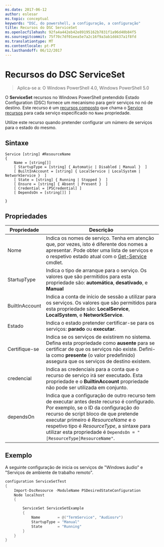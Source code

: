 ```yaml
---
ms.date: 2017-06-12
author: eslesar
ms.topic: conceptual
keywords: "DSC, do powershell, a configuração, a configuração"
title: Recursos do DSC ServiceSet
ms.openlocfilehash: 92fa4a442eb42e89195162b7831f1a96d40b84f5
ms.sourcegitcommit: 75f70c7df01eea5e7a2c16f9a3ab1dd437a1f8fd
ms.translationtype: MT
ms.contentlocale: pt-PT
ms.lasthandoff: 06/12/2017
---
```

# <a name="dsc-serviceset-resource"></a>Recursos do DSC ServiceSet

> Aplica-se a: O Windows PowerShell 4.0, Windows PowerShell 5.0


O **ServiceSet** recursos no Windows PowerShell pretendido Estado Configuration (DSC) fornece um mecanismo para gerir serviços no nó de destino. Este recurso é um [recursos composto](authoringResourceComposite.md) que chama o [Service recursos](serviceResource.md) para cada serviço especificado no `Name` propriedade.

Utilize este recurso quando pretender configurar um número de serviços para o estado do mesmo.

## <a name="syntax"></a>Sintaxe

```
Service [string] #ResourceName
{
    Name = [string[]]
    [ StartupType = [string] { Automatic | Disabled | Manual }  ]
    [ BuiltInAccount = [string] { LocalService | LocalSystem | NetworkService }  ]
    [ State = [string] { Running | Stopped }  ]
    [ Ensure = [string] { Absent | Present }  ]
    [ Credential = [PSCredential] ]
    [ DependsOn = [string[]] ]
    
}
```

## <a name="properties"></a>Propriedades

|  Propriedade  |  Descrição   | 
|---|---| 
| Nome| Indica os nomes de serviço. Tenha em atenção que, por vezes, isto é diferente dos nomes a apresentar. Pode obter uma lista de serviços e o respetivo estado atual com o [Get-Service](https://technet.microsoft.com/en-us/library/hh849804.aspx) cmdlet.|
| StartupType| Indica o tipo de arranque para o serviço. Os valores que são permitidos para esta propriedade são: **automática**, **desativado**, e **Manual**|  
| BuiltInAccount| Indica a conta de início de sessão a utilizar para os serviços. Os valores que são permitidos para esta propriedade são: **LocalService**, **LocalSystem**, e **NetworkService**.| 
| Estado| Indica o estado pretender certificar-se para os serviços: **parado** ou **executar**.| 
| Certifique-se| Indica se os serviços de existirem no sistema. Defina esta propriedade como **ausente** para se certificar de que os serviços não existe. Defini-la como **presente** (o valor predefinido) assegura que os serviços de destino existem.|
| credencial| Indica as credenciais para a conta que o recurso de serviço irá ser executado. Esta propriedade e o **BuiltinAccount** propriedade não pode ser utilizada em conjunto.| 
| dependsOn| Indica que a configuração de outro recurso tem de executar antes deste recurso é configurado. Por exemplo, se o ID da configuração do recurso de script bloco de que pretende executar primeiro é *ResourceName* e o respetivo tipo é *ResourceType*, a sintaxe para utilizar esta propriedade é `DependsOn = "[ResourceType]ResourceName"`.| 



## <a name="example"></a>Exemplo

A seguinte configuração de inicia os serviços de "Windows áudio" e "Serviços de ambiente de trabalho remoto".

```powershell
configuration ServiceSetTest
{
    Import-DscResource -ModuleName PSDesiredStateConfiguration
    Node localhost
    {

        ServiceSet ServiceSetExample
        {
            Name        = @("TermService", "Audiosrv")
            StartupType = "Manual"
            State       = "Running"
        } 
    }
}
```

